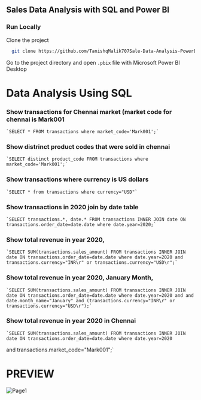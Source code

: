 ## Sales Data Analysis with SQL and Power BI

### Run Locally

Clone the project

```bash
  git clone https://github.com/TanishqMalik707Sale-Data-Analysis-PowerBI.git
```

Go to the project directory and open ``` .pbix ``` file with Microsoft Power BI Desktop

# Data Analysis Using SQL

### Show transactions for Chennai market (market code for chennai is Mark001

    `SELECT * FROM transactions where market_code='Mark001';`

### Show distrinct product codes that were sold in chennai

    `SELECT distinct product_code FROM transactions where market_code='Mark001';`

### Show transactions where currency is US dollars

    `SELECT * from transactions where currency="USD"`
### Show transactions in 2020 join by date table

    `SELECT transactions.*, date.* FROM transactions INNER JOIN date ON transactions.order_date=date.date where date.year=2020;`

### Show total revenue in year 2020,

    `SELECT SUM(transactions.sales_amount) FROM transactions INNER JOIN date ON transactions.order_date=date.date where date.year=2020 and transactions.currency="INR\r" or transactions.currency="USD\r";`
	
### Show total revenue in year 2020, January Month,

    `SELECT SUM(transactions.sales_amount) FROM transactions INNER JOIN date ON transactions.order_date=date.date where date.year=2020 and and date.month_name="January" and (transactions.currency="INR\r" or transactions.currency="USD\r");`

### Show total revenue in year 2020 in Chennai

    `SELECT SUM(transactions.sales_amount) FROM transactions INNER JOIN date ON transactions.order_date=date.date where date.year=2020
and transactions.market_code="Mark001";`


PREVIEW
============================

![Page1](https://github.com/TanishqMalik707/Sale-Data-Analysis-PowerBI/blob/master/Sales-key-insight.png)





